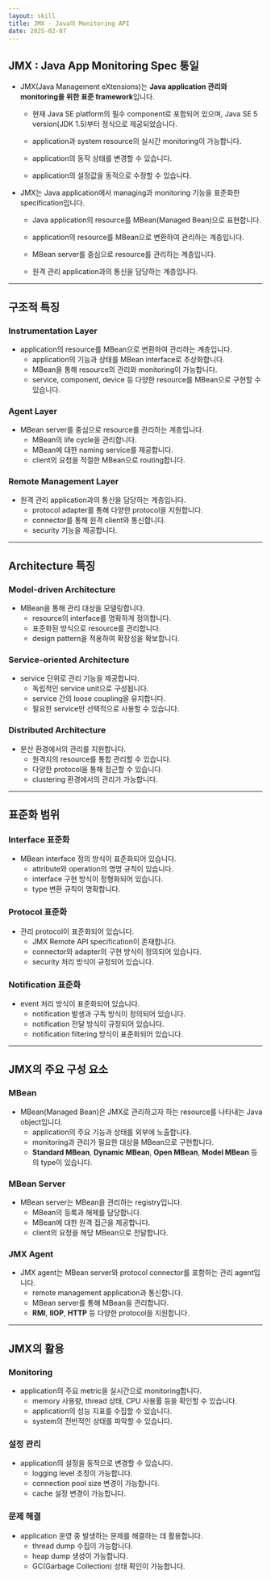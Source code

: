 ```yaml
---
layout: skill
title: JMX - Java의 Monitoring API
date: 2025-02-07
---
```





## JMX : Java App Monitoring Spec 통일

- JMX(Java Management eXtensions)는 **Java application 관리와 monitoring을 위한 표준 framework**입니다.
    - 현재 Java SE platform의 필수 component로 포함되어 있으며, Java SE 5 version(JDK 1.5)부터 정식으로 제공되었습니다.

    - application과 system resource의 실시간 monitoring이 가능합니다.
    - application의 동작 상태를 변경할 수 있습니다.
    - application의 설정값을 동적으로 수정할 수 있습니다.




- JMX는 Java application에서 managing과 monitoring 기능을 표준화한 specification입니다.
    - Java application의 resource를 MBean(Managed Bean)으로 표현합니다.



    - application의 resource를 MBean으로 변환하여 관리하는 계층입니다.
    - MBean server를 중심으로 resource를 관리하는 계층입니다.
    - 원격 관리 application과의 통신을 담당하는 계층입니다.



---

## 구조적 특징

### Instrumentation Layer

- application의 resource를 MBean으로 변환하여 관리하는 계층입니다.
    - application의 기능과 상태를 MBean interface로 추상화합니다.
    - MBean을 통해 resource의 관리와 monitoring이 가능합니다.
    - service, component, device 등 다양한 resource를 MBean으로 구현할 수 있습니다.

### Agent Layer

- MBean server를 중심으로 resource를 관리하는 계층입니다.
    - MBean의 life cycle을 관리합니다.
    - MBean에 대한 naming service를 제공합니다.
    - client의 요청을 적절한 MBean으로 routing합니다.

### Remote Management Layer

- 원격 관리 application과의 통신을 담당하는 계층입니다.
    - protocol adapter를 통해 다양한 protocol을 지원합니다.
    - connector를 통해 원격 client와 통신합니다.
    - security 기능을 제공합니다.


---


## Architecture 특징

### Model-driven Architecture

- MBean을 통해 관리 대상을 모델링합니다.
    - resource의 interface를 명확하게 정의합니다.
    - 표준화된 방식으로 resource를 관리합니다.
    - design pattern을 적용하여 확장성을 확보합니다.

### Service-oriented Architecture

- service 단위로 관리 기능을 제공합니다.
    - 독립적인 service unit으로 구성됩니다.
    - service 간의 loose coupling을 유지합니다.
    - 필요한 service만 선택적으로 사용할 수 있습니다.

### Distributed Architecture

- 분산 환경에서의 관리를 지원합니다.
    - 원격지의 resource를 통합 관리할 수 있습니다.
    - 다양한 protocol을 통해 접근할 수 있습니다.
    - clustering 환경에서의 관리가 가능합니다.


---


## 표준화 범위

### Interface 표준화

- MBean interface 정의 방식이 표준화되어 있습니다.
    - attribute와 operation의 명명 규칙이 있습니다.
    - interface 구현 방식이 정형화되어 있습니다.
    - type 변환 규칙이 명확합니다.

### Protocol 표준화

- 관리 protocol이 표준화되어 있습니다.
    - JMX Remote API specification이 존재합니다.
    - connector와 adapter의 구현 방식이 정의되어 있습니다.
    - security 처리 방식이 규정되어 있습니다.

### Notification 표준화

- event 처리 방식이 표준화되어 있습니다.
    - notification 발생과 구독 방식이 정의되어 있습니다.
    - notification 전달 방식이 규정되어 있습니다.
    - notification filtering 방식이 표준화되어 있습니다.
















































---


## JMX의 주요 구성 요소






### MBean

- MBean(Managed Bean)은 JMX로 관리하고자 하는 resource를 나타내는 Java object입니다.
    - application의 주요 기능과 상태를 외부에 노출합니다.
    - monitoring과 관리가 필요한 대상을 MBean으로 구현합니다.
    - **Standard MBean**, **Dynamic MBean**, **Open MBean**, **Model MBean** 등의 type이 있습니다.

### MBean Server

- MBean server는 MBean을 관리하는 registry입니다.
    - MBean의 등록과 해제를 담당합니다.
    - MBean에 대한 원격 접근을 제공합니다.
    - client의 요청을 해당 MBean으로 전달합니다.

### JMX Agent

- JMX agent는 MBean server와 protocol connector를 포함하는 관리 agent입니다.
    - remote management application과 통신합니다.
    - MBean server를 통해 MBean을 관리합니다.
    - **RMI**, **IIOP**, **HTTP** 등 다양한 protocol을 지원합니다.

---

## JMX의 활용

### Monitoring

- application의 주요 metric을 실시간으로 monitoring합니다.
    - memory 사용량, thread 상태, CPU 사용률 등을 확인할 수 있습니다.
    - application의 성능 지표를 수집할 수 있습니다.
    - system의 전반적인 상태를 파악할 수 있습니다.

### 설정 관리

- application의 설정을 동적으로 변경할 수 있습니다.
    - logging level 조정이 가능합니다.
    - connection pool size 변경이 가능합니다.
    - cache 설정 변경이 가능합니다.

### 문제 해결

- application 운영 중 발생하는 문제를 해결하는 데 활용합니다.
    - thread dump 수집이 가능합니다.
    - heap dump 생성이 가능합니다.
    - GC(Garbage Collection) 상태 확인이 가능합니다.
